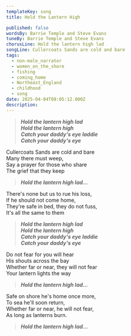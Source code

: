 ```yaml
---
templateKey: song
title: Hold the Lantern High

published: false
wordsBy: Barrie Temple and Steve Evans
tuneBy: Barrie Temple and Steve Evans
chorusLine: Hold the lantern high lad
songLine: Cullercoats Sands are cold and bare
tags:
  - non-male_narrator
  - women_on_the_shore
  - fishing
  - coming_home
  - Northeast_England
  - childhood
  - song
date: 2025-04-04T08:05:12.000Z
description: 
---
```

>***Hold the lantern high lad\
Hold the lantern high\
Catch your daddy's eye laddie\
Catch your daddy's eye***

Cullercoats Sands are cold and bare\
Many there must weep,\
Say a prayer for those who share\
The grief that they keep

>***Hold the lantern high lad...***

There's none but us to rue his loss,\
If he should not come home,\
They're safe in bed, they do not fuss,\
It's all the same to them

>***Hold the lantern high lad\
Hold the lantern high\
Catch your daddy's eye laddie\
Catch your daddy's eye***

Do not fear for you will hear\
His shouts across the bay\
Whether far or near, they will not fear\
Your lantern lights the way

>***Hold the lantern high lad...***

Safe on shore he's home once more,\
To sea he'll soon return,\
Whether far or near, he will not fear,\
As long as lanterns burn.

>***Hold the lantern high lad...***

